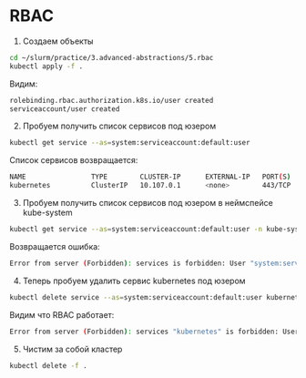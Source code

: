 # RBAC

1) Создаем объекты

```bash
cd ~/slurm/practice/3.advanced-abstractions/5.rbac
kubectl apply -f .

```

Видим:

```bash
rolebinding.rbac.authorization.k8s.io/user created
serviceaccount/user created
```

2) Пробуем получить список сервисов под юзером

```bash
kubectl get service --as=system:serviceaccount:default:user
```

Список сервисов возвращается:
```bash
NAME                TYPE        CLUSTER-IP      EXTERNAL-IP   PORT(S)                                 AGE
kubernetes          ClusterIP   10.107.0.1      <none>        443/TCP                                 25h
```

3) Пробуем получить список сервисов под юзером в неймспейсе kube-system

```bash
kubectl get service --as=system:serviceaccount:default:user -n kube-system
```

Возвращается ошибка:
```bash
Error from server (Forbidden): services is forbidden: User "system:serviceaccount:default:user" cannot list resource "services" in API group "" in the namespace "kube-system"
```

4) Теперь пробуем удалить сервис kubernetes под юзером

```bash
kubectl delete service --as=system:serviceaccount:default:user kubernetes
```

Видим что RBAC работает:

```bash
Error from server (Forbidden): services "kubernetes" is forbidden: User "system:serviceaccount:default:user" cannot delete resource "services" in API group "" in the namespace "default"
```

5) Чистим за собой кластер

```bash
kubectl delete -f .
```
